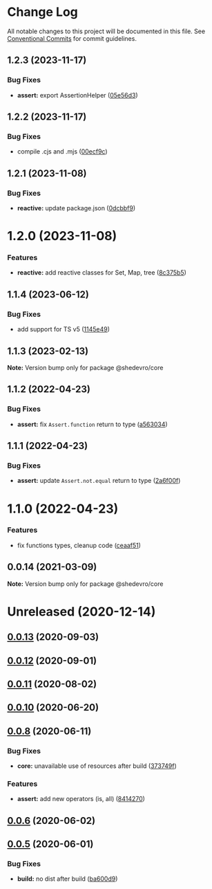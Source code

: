 # Change Log

All notable changes to this project will be documented in this file.
See [Conventional Commits](https://conventionalcommits.org) for commit guidelines.

## 1.2.3 (2023-11-17)


### Bug Fixes

* **assert:** export AssertionHelper ([05e56d3](https://github.com/Shedevro/web-utils/commit/05e56d36ef4ff786b0fa7f5a4d50eeac16d08570))





## 1.2.2 (2023-11-17)


### Bug Fixes

* compile .cjs and .mjs ([00ecf9c](https://github.com/Shedevro/web-utils/commit/00ecf9c6c39f6c7cb719d265d52f58a11e51e061))





## 1.2.1 (2023-11-08)


### Bug Fixes

* **reactive:** update package.json ([0dcbbf9](https://github.com/Shedevro/web-utils/commit/0dcbbf94f4930c8836d57a90fbfab74b050b0fc5))





# 1.2.0 (2023-11-08)


### Features

* **reactive:** add reactive classes for Set, Map, tree ([8c375b5](https://github.com/Shedevro/web-utils/commit/8c375b5407f1ca4ceecdd6868ae60ac0b5c8074b))





## 1.1.4 (2023-06-12)


### Bug Fixes

* add support for TS v5 ([1145e49](https://github.com/Shedevro/web-utils/commit/1145e49947858250607b93f5156f468f31980b47))





## 1.1.3 (2023-02-13)

**Note:** Version bump only for package @shedevro/core





## 1.1.2 (2022-04-23)


### Bug Fixes

* **assert:** fix `Assert.function` return to type ([a563034](https://github.com/Shedevro/web-utils/commit/a563034c21842155dd8d60097ef6f211f7308ba2))





## 1.1.1 (2022-04-23)


### Bug Fixes

* **assert:** update `Assert.not.equal` return to type ([2a6f00f](https://github.com/Shedevro/web-utils/commit/2a6f00fcaafc1d6be5295d7f36dcb611ed37cde0))





# 1.1.0 (2022-04-23)


### Features

* fix functions types, cleanup code ([ceaaf51](https://github.com/Shedevro/web-utils/commit/ceaaf51ce335a2a3b4f0a4dc013db10fadda53ec))





## 0.0.14 (2021-03-09)

**Note:** Version bump only for package @shedevro/core





# Unreleased (2020-12-14)



## [0.0.13](https://github.com/Shedevro/web-utils/compare/v0.0.12...v0.0.13) (2020-09-03)



## [0.0.12](https://github.com/Shedevro/web-utils/compare/v0.0.11...v0.0.12) (2020-09-01)



## [0.0.11](https://github.com/Shedevro/web-utils/compare/v0.0.10...v0.0.11) (2020-08-02)



## [0.0.10](https://github.com/Shedevro/web-utils/compare/v0.0.8...v0.0.10) (2020-06-20)



## [0.0.8](https://github.com/Shedevro/web-utils/compare/v0.0.6...v0.0.8) (2020-06-11)


### Bug Fixes

* **core:** unavailable use of resources after build ([373749f](https://github.com/Shedevro/web-utils/commit/373749f2debb704c5eef4ccd42bba7680ce21f21))


### Features

* **assert:** add new operators (is, all) ([8414270](https://github.com/Shedevro/web-utils/commit/8414270db2edcc84a1a7c8b6329a185ddb0c58be))



## [0.0.6](https://github.com/Shedevro/web-utils/compare/v0.0.5...v0.0.6) (2020-06-02)



## [0.0.5](https://github.com/Shedevro/web-utils/compare/ba600d9b4aa68daf8856e1b86344591417ba280d...v0.0.5) (2020-06-01)


### Bug Fixes

* **build:** no dist after build ([ba600d9](https://github.com/Shedevro/web-utils/commit/ba600d9b4aa68daf8856e1b86344591417ba280d))
